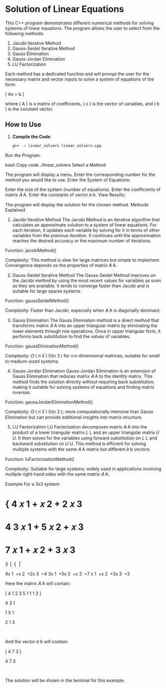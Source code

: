 # Solution of Linear Equations

This C++ program demonstrates different numerical methods for solving systems of linear equations. The program allows the user to select from the following methods:

1. Jacobi Iterative Method
2. Gauss-Seidel Iterative Method
3. Gauss Elimination
4. Gauss-Jordan Elimination
5. LU Factorization

Each method has a dedicated function and will prompt the user for the necessary matrix and vector inputs to solve a system of equations of the form:

\[
Ax = b
\]

where \( A \) is a matrix of coefficients, \( x \) is the vector of variables, and \( b \) is the constant vector.

## How to Use

1. **Compile the Code**: 
   ```bash
   g++ -o linear_solvers linear_solvers.cpp
Run the Program:

bash
Copy code
./linear_solvers
Select a Method:

The program will display a menu. Enter the corresponding number for the method you would like to use.
Enter the System of Equations:

Enter the size of the system (number of equations).
Enter the coefficients of matrix 
𝐴
A.
Enter the constants of vector 
𝑏
b.
View Results:

The program will display the solution for the chosen method.
Methods Explained
1. Jacobi Iterative Method
The Jacobi Method is an iterative algorithm that calculates an approximate solution to a system of linear equations. For each iteration, it updates each variable by solving for it in terms of other variables from the previous iteration. It continues until the approximation reaches the desired accuracy or the maximum number of iterations.

Function: jacobiMethod()

Complexity: This method is slow for large matrices but simple to implement. Convergence depends on the properties of matrix 
𝐴
A.

2. Gauss-Seidel Iterative Method
The Gauss-Seidel Method improves on the Jacobi method by using the most recent values for variables as soon as they are available. It tends to converge faster than Jacobi and is suitable for large sparse systems.

Function: gaussSeidelMethod()

Complexity: Faster than Jacobi, especially when 
𝐴
A is diagonally dominant.

3. Gauss Elimination
The Gauss Elimination method is a direct method that transforms matrix 
𝐴
A into an upper triangular matrix by eliminating the lower elements through row operations. Once in upper triangular form, it performs back substitution to find the values of variables.

Function: gaussEliminationMethod()

Complexity: 
𝑂
(
𝑛
3
)
O(n 
3
 ) for 
𝑛
n-dimensional matrices; suitable for small to medium-sized systems.

4. Gauss-Jordan Elimination
Gauss-Jordan Elimination is an extension of Gauss Elimination that reduces matrix 
𝐴
A to the identity matrix. This method finds the solution directly without requiring back substitution, making it suitable for solving systems of equations and finding matrix inverses.

Function: gaussJordanEliminationMethod()

Complexity: 
𝑂
(
𝑛
3
)
O(n 
3
 ); more computationally intensive than Gauss Elimination but can provide additional insights into matrix structure.

5. LU Factorization
LU Factorization decomposes matrix 
𝐴
A into the product of a lower triangular matrix 
𝐿
L and an upper triangular matrix 
𝑈
U. It then solves for the variables using forward substitution on 
𝐿
L and backward substitution on 
𝑈
U. This method is efficient for solving multiple systems with the same 
𝐴
A matrix but different 
𝑏
b vectors.

Function: luFactorizationMethod()

Complexity: Suitable for large systems; widely used in applications involving multiple right-hand sides with the same matrix 
𝐴
A.

Example
For a 3x3 system:

{
4
𝑥
1
+
𝑥
2
+
2
𝑥
3
=
4
3
𝑥
1
+
5
𝑥
2
+
𝑥
3
=
7
𝑥
1
+
𝑥
2
+
3
𝑥
3
=
3
⎩
⎨
⎧
​
  
4x 
1
​
 +x 
2
​
 +2x 
3
​
 =4
3x 
1
​
 +5x 
2
​
 +x 
3
​
 =7
x 
1
​
 +x 
2
​
 +3x 
3
​
 =3
​
 
Here the matrix 
𝐴
A will contain:

[
4
1
2
3
5
1
1
1
3
]
​
  
4
3
1
​
  
1
5
1
​
  
2
1
3
​
  
​
 
And the vector 
𝑏
b will contain:

[
4
7
3
]
​
  
4
7
3
​
  
​
 
The solution will be shown in the terminal for this example.
